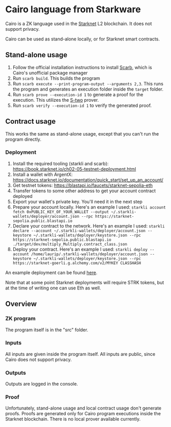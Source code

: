 # Cairo language from Starkware

Cairo is a ZK language used in the [Starknet](https://www.starknet.io/en) L2 blockchain. It does not support privacy.

Cairo can be used as stand-alone locally, or for Starknet smart contracts.

## Stand-alone usage

1. Follow the official installation instructions to install [Scarb](https://docs.swmansion.com/scarb/download.html), which is Cairo's unofficial package manager
1. Run `scarb build`. This builds the program
1. Run `scarb execute --print-program-output --arguments 2,3`. This runs the program and generates an execution folder inside the `target` folder.
1. Run `scarb prove --execution-id 1` to generate a proof for the execution. This utilizes the [S-two](https://github.com/starkware-libs/stwo) prover.
1. Run `scarb verify --execution-id 1` to verify the generated proof.

## Contract usage

This works the same as stand-alone usage, except that you can't run the program directly.

### Deployment

1. Install the required tooling (starkli and scarb): https://book.starknet.io/ch02-05-testnet-deployment.html
1. Install a wallet with ArgentX: https://docs.starknet.io/documentation/quick_start/set_up_an_account/
1. Get testnet tokens: https://blastapi.io/faucets/starknet-sepolia-eth
1. Transfer tokens to some other address to get your account contract deployed
1. Export your wallet's private key. You'll need it in the next step
1. Prepare your account locally. Here's an example I used: `starkli account fetch 0xPUBLIC_KEY_OF_YOUR_WALLET --output ~/.starkli-wallets/deployer/account.json --rpc https://starknet-sepolia.public.blastapi.io`
1. Declare your contract to the network. Here's an example I used: `starkli declare --account ~/.starkli-wallets/deployer/account.json --keystore ~/.starkli-wallets/deployer/keystore.json --rpc https://starknet-sepolia.public.blastapi.io ./target/dev/multiply_Multiply.contract_class.json`
1. Deploy your contract. Here's an example I used: `starkli deploy --account /home/laurip/.starkli-wallets/deployer/account.json --keystore ~/.starkli-wallets/deployer/keystore.json --rpc https://starknet-goerli.g.alchemy.com/v2/MYKEY CLASSHASH`

An example deployment can be found [here](https://sepolia.starkscan.co/contract/0x0067560bce438b6464423ba1b0d97b291b14c699856e2b59ce2760554154fe45).

Note that at some point Starknet deployments will require STRK tokens, but at the time of writing one can use Eth as well.

## Overview

### ZK program

The program itself is in the "src" folder.

### Inputs

All inputs are given inside the program itself. All inputs are public, since Cairo does not support privacy.

### Outputs

Outputs are logged in the console.

### Proof

Unfortunately, stand-alone usage and local contract usage don't generate proofs. Proofs are generated only for Cairo program executions inside the Starknet blockchain. There is no local prover available currently.
